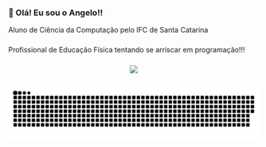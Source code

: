 ### 👋 Olá! Eu sou o Angelo!!

Aluno de Ciência da Computação pelo IFC de Santa Catarina 
###
Profissional de Educação Física tentando se arriscar em programação!!! 
###

<div align="center">
  <a href="https://github.com/AngeloAraujo">
  <img height="180em" src="https://github-readme-stats.vercel.app/api/top-langs/?username=EduardoReinheimer&layout=compact&langs_count=7&theme=light"/>
</div>

 <!---
 <div align="center">
  
  [![willianrod's wakatime stats](https://github-readme-stats.vercel.app/api/wakatime?username=raimiii)](https://github.com/anuraghazra/github-readme-stats)
  
</div>
--->

 
###
  
<div>  
  
  ![Snake animation](https://github.com/AngeloAraujo/AngeloAraujo/blob/output/github-contribution-grid-snake.svg)
  
</div>
